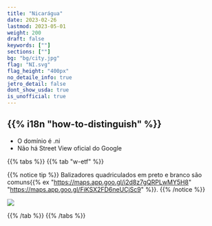```yaml
---
title: "Nicarágua"
date: 2023-02-26
lastmod: 2023-05-01
weight: 200
draft: false
keywords: [""]
sections: [""]
bg: "bg/city.jpg"
flag: "NI.svg"
flag_height: "400px"
no_detaile_info: true
jetro_detail: false
dont_show_usda: true
is_unofficial: true
---
```


<div class="main-desciption country-description">
    <h2 class="section-title">{{% i18n "how-to-distinguish" %}}</h2>
    <ul class="rule-list">
        <li>O domínio é <span class="quiz">.ni</span></li>
        <li>Não há Street View oficial do Google</li>
    </ul>
</div>

{{% tabs %}}
{{% tab "w-etf" %}}

{{% notice tip %}}
Balizadores quadriculados em preto e branco são comuns{{% ex "https://maps.app.goo.gl/i2d8z7gQRPLwMY5H8" "https://maps.app.goo.gl/FiKSX2FD6neUCjSc9" %}}.
{{% /notice %}}
<div class="googlemap-if no-margin">
<img src="/rule/n_america/nicaragua/Newroad-nicaragua.jpg">
</div>

{{% /tab %}}
{{% /tabs  %}}

